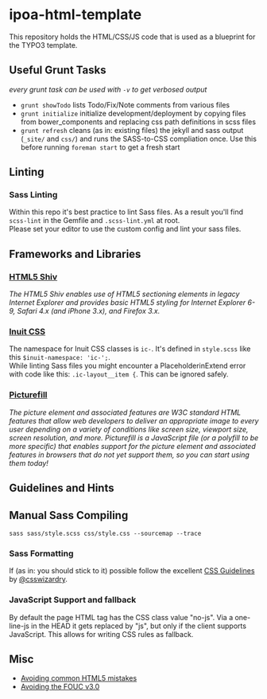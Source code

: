 # ipoa-html-template

This repository holds the HTML/CSS/JS code that is used as a blueprint for the TYPO3 template.

## Useful Grunt Tasks

_every grunt task can be used with `-v` to get verbosed output_

* `grunt showTodo` lists Todo/Fix/Note comments from various files
* `grunt initialize` initialize development/deployment by copying files from bower_components and replacing css path definitions in scss files 
* `grunt refresh` cleans (as in: existing files) the jekyll and sass output (`_site/` and `css/`) and runs the SASS-to-CSS compliation once. Use this before running `foreman start` to get a fresh start

## Linting

### Sass Linting

Within this repo it's best practice to lint Sass files. As a result you'll find `scss-lint` in the Gemfile and `.scss-lint.yml` at root.  
Please set your editor to use the custom config and lint your sass files.

## Frameworks and Libraries

### [HTML5 Shiv](https://github.com/aFarkas/html5shiv)

_The HTML5 Shiv enables use of HTML5 sectioning elements in legacy Internet Explorer and provides basic HTML5 styling for Internet Explorer 6-9, Safari 4.x (and iPhone 3.x), and Firefox 3.x._

### [Inuit CSS](https://github.com/inuitcss)

The namespace for Inuit CSS classes is `ic-`. It's defined in `style.scss` like this `$inuit-namespace: 'ic-';`.  
While linting Sass files you might encounter a PlaceholderinExtend error with code like this: `.ic-layout__item {`. This can be ignored safely.

### [Picturefill](http://scottjehl.github.io/picturefill/)

_The picture element and associated features are W3C standard HTML features that allow web developers to deliver an appropriate image to every user depending on a variety of conditions like screen size, viewport size, screen resolution, and more. Picturefill is a JavaScript file (or a polyfill to be more specific) that enables support for the picture element and associated features in browsers that do not yet support them, so you can start using them today!_

## Guidelines and Hints

## Manual Sass Compiling

`sass sass/style.scss css/style.css --sourcemap --trace`

### Sass Formatting

If (as in: you should stick to it) possible follow the excellent [CSS Guidelines](http://cssguidelin.es) by [@csswizardry](https://twitter.com/csswizardry).

### JavaScript Support and fallback

By default the page HTML tag has the CSS class value "no-js". Via a one-line-js in the HEAD it gets replaced by "js", but only if the client supports JavaScript. This allows for writing CSS rules as fallback.

## Misc

* [Avoiding common HTML5 mistakes](http://html5doctor.com/avoiding-common-html5-mistakes/)
* [Avoiding the FOUC v3.0](http://www.paulirish.com/2009/avoiding-the-fouc-v3/)